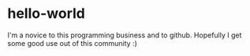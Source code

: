 # hello-world
I'm a novice to this programming business and to github. Hopefully I get some good use out of this community :)
